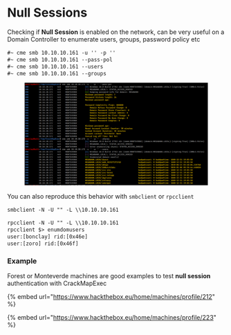 # Null Sessions

Checking if **Null Session** is enabled on the network, can be very useful on a Domain Controller to enumerate users, groups, password policy etc

```
#~ cme smb 10.10.10.161 -u '' -p ''
#~ cme smb 10.10.10.161 --pass-pol
#~ cme smb 10.10.10.161 --users
#~ cme smb 10.10.10.161 --groups
```

<figure><img src="../../../../.gitbook/assets/image (42) (1).png" alt=""><figcaption></figcaption></figure>

You can also reproduce this behavior with `smbclient` or `rpcclient`

```
smbclient -N -U "" -L \\10.10.10.161
```

```
rpcclient -N -U "" -L \\10.10.10.161
rpcclient $> enumdomusers
user:[bonclay] rid:[0x46e]
user:[zoro] rid:[0x46f]

```

### Example

Forest or Monteverde machines are good examples to test **null session** authentication with CrackMapExec

{% embed url="https://www.hackthebox.eu/home/machines/profile/212" %}

{% embed url="https://www.hackthebox.eu/home/machines/profile/223" %}

